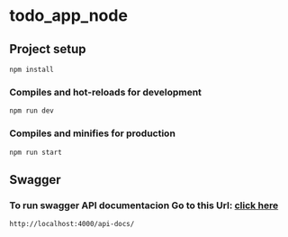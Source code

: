 # todo_app_node

## Project setup
```
npm install
```

### Compiles and hot-reloads for development
```
npm run dev
```

### Compiles and minifies for production
```
npm run start
```

## **Swagger**

### To run swagger API documentacion Go to this Url: [click here](http://localhost:4000/api-docs/)

```
http://localhost:4000/api-docs/
```